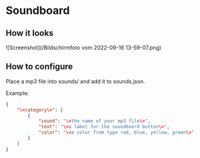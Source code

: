 # Soundboard

## How it looks

![Screenshot](/Bildschirmfoto vom 2022-09-16 13-59-07.png)

## How to configure
Place a mp3 file into sounds/ and add it to sounds.json.

Example:
```JSON
{
    "\<category\>": [
        {
            "sound": "\<the name of your mp3 file\>",
            "text": "\<a label for the soundboard button\>",
            "color": "\<a color from type red, blue, yellow, green\>"
        }
    ]
}
```
